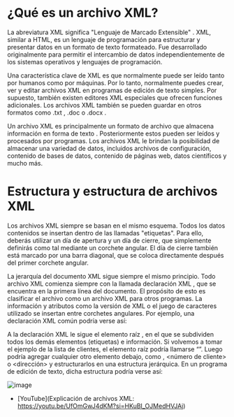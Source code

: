 # ¿Qué es un archivo XML?
La abreviatura XML significa "Lenguaje de Marcado Extensible" .  XML, similar a HTML, es un lenguaje de programación para estructurar y presentar datos en un  formato de texto formateado. Fue desarrollado originalmente para permitir el intercambio de datos independientemente de los sistemas operativos y lenguajes de programación.

Una característica clave de XML es que normalmente puede ser leído tanto por humanos como por máquinas. Por lo tanto, normalmente puedes crear, ver y editar archivos XML en programas de edición de texto simples. Por supuesto, también existen editores XML especiales que ofrecen funciones adicionales. Los archivos XML también se pueden guardar en otros formatos como .txt ,  .doc o .docx .

Un archivo XML es principalmente un formato de archivo que almacena información en forma de texto . Posteriormente estos pueden ser leídos y procesados por programas. Los archivos XML le brindan la posibilidad de almacenar una variedad de datos, incluidos archivos de configuración, contenido de bases de datos, contenido de páginas web, datos científicos y mucho más.

# Estructura y estructura de archivos XML
Los archivos XML siempre se basan en el mismo esquema. Todos los datos contenidos se insertan dentro de las llamadas "etiquetas". Para ello, deberás utilizar un día de apertura y un día de cierre, que simplemente definirás como tal mediante un corchete angular. El día de cierre también está marcado por una barra diagonal, que se coloca directamente después del primer corchete angular.

La jerarquía del documento XML sigue siempre el mismo principio. Todo archivo XML comienza siempre con la llamada declaración XML , que se encuentra en la primera línea del documento. El propósito de esto es clasificar el archivo como un archivo XML para otros programas. La información y atributos como la versión de XML o el juego de caracteres utilizado se insertan entre corchetes angulares. Por ejemplo, una declaración XML común podría verse así:

<?xml version ="1.0" encoding = "UTF-8"?>

A la declaración XML le sigue el elemento raíz , en el que se subdividen todos los demás elementos (etiquetas) e información. Si volvemos a tomar el ejemplo de la lista de clientes, el elemento raíz podría llamarse “<lista de clientes>”. Luego podría agregar cualquier otro elemento debajo, como <cliente>, <número de cliente> o <dirección> y estructurarlos en una estructura jerárquica. En un programa de edición de texto, dicha estructura podría verse así:

![image](https://github.com/user-attachments/assets/ad41a9d8-b79e-4681-9bd0-9b14427d00cb)

* [YouTube](Explicación de archivos XML: https://youtu.be/UfOmGwJ4dKM?si=HKuBI_OJMedHVJAj)

